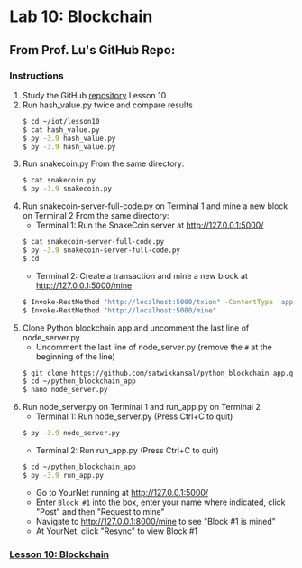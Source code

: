 # Lab 10: Blockchain
## From Prof. Lu's GitHub Repo:
### Instructions
1. Study the GitHub [repository](https://github.com/kevinwlu/iot) Lesson 10
2. Run hash_value.py twice and compare results
   ```sh
   $ cd ~/iot/lesson10
   $ cat hash_value.py
   $ py -3.9 hash_value.py
   $ py -3.9 hash_value.py
   ```
3. Run snakecoin.py
   From the same directory:
   ```sh
   $ cat snakecoin.py
   $ py -3.9 snakecoin.py
   ```
4. Run snakecoin-server-full-code.py on Terminal 1 and mine a new block on Terminal 2
   From the same directory:
   - Terminal 1: Run the SnakeCoin server at http://127.0.0.1:5000/
   ```sh
   $ cat snakecoin-server-full-code.py
   $ py -3.9 snakecoin-server-full-code.py
   $ cd
   ```
   - Terminal 2: Create a transaction and mine a new block at http://127.0.0.1:5000/mine
   ```sh
   $ Invoke-RestMethod "http://localhost:5000/txion" -ContentType 'application/json' -Method Post -Body '{"from": "akjflw", "to":"fjlakdj", "amount": 3}'
   $ Invoke-RestMethod "http://localhost:5000/mine"
   ```
5. Clone Python blockchain app and uncomment the last line of node_server.py
   - Uncomment the last line of node_server.py (remove the `#` at the beginning of the line)
   ```sh
   $ git clone https://github.com/satwikkansal/python_blockchain_app.git
   $ cd ~/python_blockchain_app
   $ nano node_server.py
   ```
6. Run node_server.py on Terminal 1 and run_app.py on Terminal 2
   - Terminal 1: Run node_server.py (Press Ctrl+C to quit)
   ```sh
   $ py -3.9 node_server.py
   ```
   - Terminal 2: Run run_app.py (Press Ctrl+C to quit)
   ```sh
   $ cd ~/python_blockchain_app
   $ py -3.9 run_app.py
   ```
   - Go to YourNet running at http://127.0.0.1:5000/
   - Enter `Block #1` into the box, enter your name where indicated, click "Post" and then "Request to mine"
   - Navigate to http://127.0.0.1:8000/mine to see "Block #1 is mined"
   - At YourNet, click "Resync" to view Block #1
### [Lesson 10: Blockchain](lesson10/README.md)
